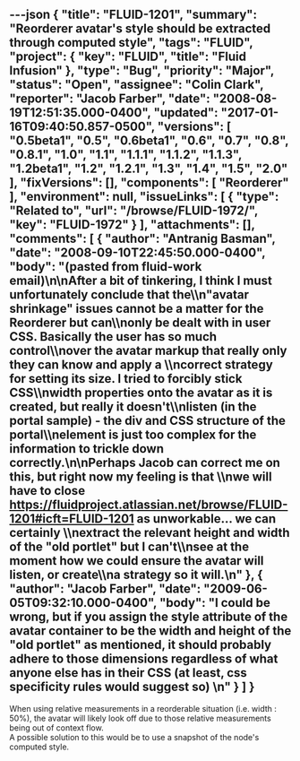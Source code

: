 ---json
{
  "title": "FLUID-1201",
  "summary": "Reorderer avatar's style should be extracted through computed style",
  "tags": "FLUID",
  "project": {
    "key": "FLUID",
    "title": "Fluid Infusion"
  },
  "type": "Bug",
  "priority": "Major",
  "status": "Open",
  "assignee": "Colin Clark",
  "reporter": "Jacob Farber",
  "date": "2008-08-19T12:51:35.000-0400",
  "updated": "2017-01-16T09:40:50.857-0500",
  "versions": [
    "0.5beta1",
    "0.5",
    "0.6beta1",
    "0.6",
    "0.7",
    "0.8",
    "0.8.1",
    "1.0",
    "1.1",
    "1.1.1",
    "1.1.2",
    "1.1.3",
    "1.2beta1",
    "1.2",
    "1.2.1",
    "1.3",
    "1.4",
    "1.5",
    "2.0"
  ],
  "fixVersions": [],
  "components": [
    "Reorderer"
  ],
  "environment": null,
  "issueLinks": [
    {
      "type": "Related to",
      "url": "/browse/FLUID-1972/",
      "key": "FLUID-1972"
    }
  ],
  "attachments": [],
  "comments": [
    {
      "author": "Antranig Basman",
      "date": "2008-09-10T22:45:50.000-0400",
      "body": "(pasted from fluid-work email)\n\nAfter a bit of tinkering, I think I must unfortunately conclude that the\\\n\"avatar shrinkage\" issues cannot be a matter for the Reorderer but can\\\nonly be dealt with in user CSS. Basically the user has so much control\\\nover the avatar markup that really only they can know and apply a \\\ncorrect strategy for setting its size. I tried to forcibly stick CSS\\\nwidth properties onto the avatar as it is created, but really it doesn't\\\nlisten (in the portal sample) - the div and CSS structure of the portal\\\nelement is just too complex for the information to trickle down correctly.\n\nPerhaps Jacob can correct me on this, but right now my feeling is that \\\nwe will have to close <https://fluidproject.atlassian.net/browse/FLUID-1201#icft=FLUID-1201> as unworkable... we can certainly \\\nextract the relevant height and width of the \"old portlet\" but I can't\\\nsee at the moment how we could ensure the avatar will listen, or create\\\na strategy so it will.\n"
    },
    {
      "author": "Jacob Farber",
      "date": "2009-06-05T09:32:10.000-0400",
      "body": "I could be wrong, but if you assign the style attribute of the avatar container to be the width and height of the \"old portlet\" as mentioned, it should probably adhere to those dimensions regardless of what anyone else has in their CSS (at least, css specificity rules would suggest so)&#x20;\n"
    }
  ]
}
---
When using relative measurements in a reorderable situation (i.e. width : 50%), the avatar will likely look off due to those relative measurements being out of context flow. \
A possible solution to this would be to use a snapshot of the node's computed style.

        